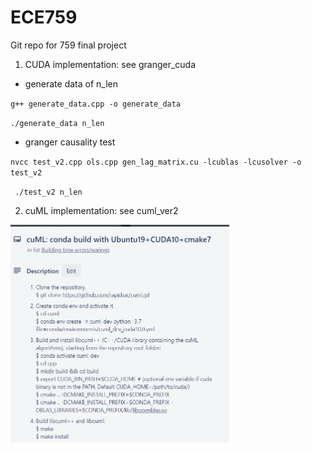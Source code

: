 # ECE759
Git repo for 759 final project

1. CUDA implementation: see granger_cuda

* generate data of n_len

`g++ generate_data.cpp -o generate_data`

`./generate_data n_len`

*  granger causality test

`nvcc test_v2.cpp ols.cpp gen_lag_matrix.cu -lcublas -lcusolver -o test_v2 `


` ./test_v2 n_len`

2. cuML implementation: see cuml_ver2
<img src="cuML_building_guidance.png" width="350px"/>
